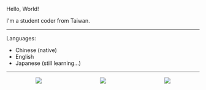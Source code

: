 Hello, World!

I'm a student coder from Taiwan.

---

Languages:
- Chinese (native)
- English
- Japanese (still learning...)

---

<div style="display: flex; flex-direction: row; align-items: center; justify-content: space-around;" >

  <img src="https://github-readme-stats.vercel.app/api?username=Luminous-Coder&theme=tokyonight&border_color=7f7e84&show_icons=true" />

  <img src="https://github-readme-stats.vercel.app/api/top-langs/?username=Luminous-Coder&hide=CMake&theme=tokyonight&border_color=7f7e84" />

  <img src="https://github-readme-streak-stats.herokuapp.com/?user=Luminous-Coder&date_format=Y-m-d&theme=tokyonight" />
  
</div>
